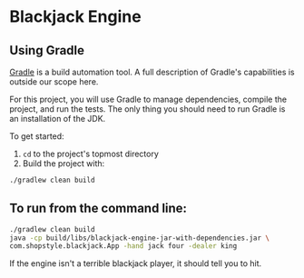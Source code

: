 # Blackjack Engine
## Using Gradle
[Gradle](https://gradle.org) is a build automation tool. A full description of Gradle's capabilities is outside our scope here.

For this project, you will use Gradle to manage dependencies, compile the project, and run the tests. The only thing you should need to run Gradle is an installation of the JDK.

To get started:

1. `cd` to the project's topmost directory
2. Build the project with:

  ```bash
  ./gradlew clean build
  ```

## To run from the command line:
```bash
./gradlew clean build
java -cp build/libs/blackjack-engine-jar-with-dependencies.jar \
com.shopstyle.blackjack.App -hand jack four -dealer king
```

If the engine isn't a terrible blackjack player, it should tell you to hit.